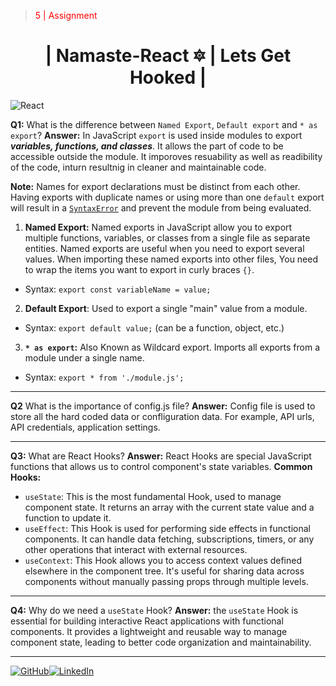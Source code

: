 ﻿> <p style="color:red">5 | Assignment</p>

<div align="center">
    <h1>|  Namaste-React &#128303; | Lets Get Hooked | </h1>
</div>

![React](https://img.shields.io/badge/react-%2320232a.svg?style=for-the-badge&logo=react&logoColor=%2361DAFB)

**Q1:** What is the difference between `Named Export`, `Default export` and `* as export`?
**Answer:** In JavaScript `export` is used inside modules to export **_variables, functions, and classes_**. It allows the part of code to be accessible outside the module. It imporoves resuability as well as readibility of the code, inturn resultnig in cleaner and maintainable code.

**Note:** Names for export declarations must be distinct from each other. Having exports with duplicate names or using more than one `default` export will result in a [`SyntaxError`](https://developer.mozilla.org/en-US/docs/Web/JavaScript/Reference/Global_Objects/SyntaxError) and prevent the module from being evaluated.

1.  **Named Export:** Named exports in JavaScript allow you to export multiple functions, variables, or classes from a single file as separate entities. Named exports are useful when you need to export several values. When importing these named exports into other files, You need to wrap the items you want to export in curly braces `{}`.

- Syntax: `export const variableName = value;`

2.  **Default Export**: Used to export a single "main" value from a module.

- Syntax: `export default value;` (can be a function, object, etc.)

3.  **`* as export`:** Also Known as Wildcard export. Imports all exports from a module under a single name.

- Syntax: `export * from './module.js';`

---

**Q2** What is the importance of config.js file?
**Answer:** Config file is used to store all the hard coded data or confliguration data.
For example, API urls, API credentials, application settings.

---

**Q3:** What are React Hooks?
**Answer:** React Hooks are special JavaScript functions that allows us to control component's state variables.
**Common Hooks:**

- `useState`: This is the most fundamental Hook, used to manage component state. It returns an array with the current state value and a function to update it.
- `useEffect`: This Hook is used for performing side effects in functional components. It can handle data fetching, subscriptions, timers, or any other operations that interact with external resources.
- `useContext`: This Hook allows you to access context values defined elsewhere in the component tree. It's useful for sharing data across components without manually passing props through multiple levels.

---

**Q4:** Why do we need a `useState` Hook?
**Answer:** the `useState` Hook is essential for building interactive React applications with functional components. It provides a lightweight and reusable way to manage component state, leading to better code organization and maintainability.

---

<span style="display: flex; justify-content: space-between; width: fit-content;"> [![GitHub](https://img.shields.io/badge/github-%23121011.svg?style=for-the-badge&logo=github&logoColor=white)](https://www.Github.com/sanjitsg) [![LinkedIn](https://img.shields.io/badge/linkedin-%230077B5.svg?style=for-the-badge&logo=linkedin&logoColor=white)](https://www.linkedin.com/in/sanjitgawade/) </span>

